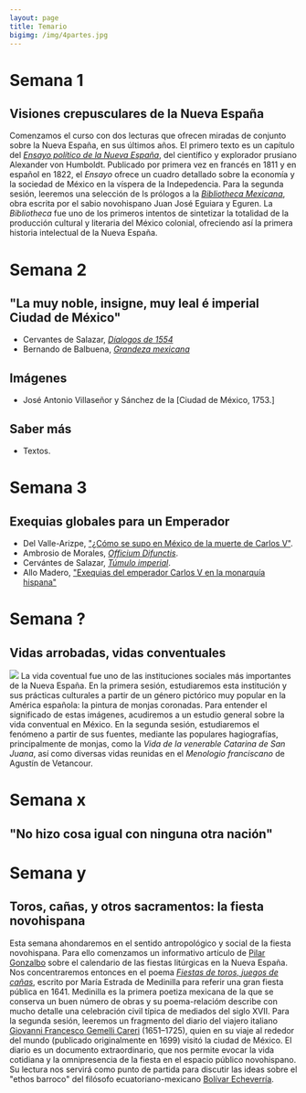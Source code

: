 ```yaml
---
layout: page
title: Temario
bigimg: /img/4partes.jpg
---
```





# Semana 1

## Visiones crepusculares de la Nueva España

Comenzamos el curso con dos lecturas que ofrecen miradas de conjunto sobre la Nueva España, en sus últimos años. El primero texto es un capítulo del [*Ensayo político de la Nueva España*](), del científico y explorador prusiano Alexander von Humboldt. Publicado por primera vez en francés en 1811 y en español en 1822, el *Ensayo* ofrece un cuadro detallado sobre la economía y la sociedad de México en la víspera de la Indepedencia. Para la segunda sesión, leeremos una selección de ls prólogos a la [*Bibliotheca Mexicana*](), obra escrita por el sabio novohispano Juan José Eguiara y Eguren. La *Bibliotheca* fue uno de los primeros intentos de sintetizar la totalidad de la producción cultural y literaria del México colonial, ofreciendo así la primera historia intelectual de la Nueva España.

# Semana 2

## "La muy noble, insigne, muy leal é imperial Ciudad de México"

- Cervantes de Salazar, [*Díalogos de 1554*]()
- Bernando de Balbuena, [*Grandeza mexicana*]()

## Imágenes 

- José Antonio Villaseñor y Sánchez de la [Ciudad de México, 1753.]

## Saber más

- Textos. 

# Semana 3

## Exequias globales para un Emperador

- Del Valle-Arizpe, ["¿Cómo se supo en México de la muerte de Carlos V"]().
- Ambrosio de Morales, [*Officium Difunctis*]().
- Cervántes de Salazar, [*Túmulo imperial*]().
- Allo Madero, ["Exequias del emperador Carlos V en la monarquía hispana"]()

# Semana ?

## Vidas arrobadas, vidas conventuales

![](https://www.letraslibres.com/sites/default/files/files6/files/img_art_10461_2886.jpg)
La vida coventual fue uno de las instituciones sociales más importantes de la Nueva España. En la primera sesión, estudiaremos esta institución y sus prácticas culturales a partir de un género pictórico muy popular en la América española: la pintura de monjas coronadas. Para entender el significado de estas imágenes, acudiremos a un estudio general sobre la vida conventual en México. En la segunda sesión, estudiaremos el fenómeno a partir de sus fuentes, mediante las populares hagiografías, principalmente de monjas, como la *Vida de la venerable Catarina de San Juana*, así como diversas vidas reunidas en el *Menologio franciscano* de Agustín de Vetancour.

# Semana x

## "No hizo cosa igual con ninguna otra nación"

# Semana y

## Toros, cañas, y otros sacramentos: la fiesta novohispana

Esta semana ahondaremos en el sentido antropológico y social de la fiesta novohispana. Para ello comenzamos un informativo artículo de [Pilar Gonzalbo]() sobre el calendario de las fiestas litúrgicas en la Nueva España. Nos concentraremos entonces en el poema [*Fiestas de toros, juegos de cañas*](), escrito por María Estrada de Medinilla para referir una gran fiesta pública en 1641. Medinilla es la primera poetiza mexicana de la que se conserva un buen número de obras y su poema-relacióm describe con mucho detalle una celebración civil típica de mediados del siglo XVII. Para la segunda sesión, leeremos un fragmento del diario del viajero italiano [Giovanni Francesco Gemelli Careri]() (1651–1725), quien en su viaje al rededor del mundo (publicado originalmente en 1699) visitó la ciudad de México. El diario es un documento extraordinario, que nos permite evocar la vida cotidiana y la omnipresencia de la fiesta en el espacio público novohispano. Su lectura nos servirá como punto de partida para discutir las ideas sobre el "ethos barroco" del filósofo ecuatoriano-mexicano [Bolívar Echeverría]().
